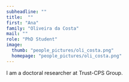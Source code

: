 ```yaml
---
subheadline: ""
title:  ""
first: "Ana"
family: "Oliveira da Costa"
mail: ""
role: "PhD Student"
image:
  thumb: "people_pictures/oli_costa.png"
  homepage: "people_pictures/oli_costa.png"
---
```


<!--more-->

I am a doctoral researcher at Trust-CPS Group.

